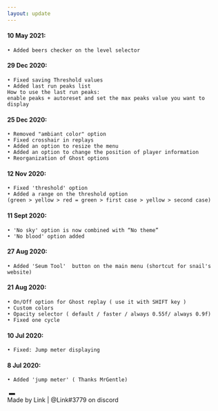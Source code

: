```yaml
---
layout: update
---
```

#### 10 May 2021:

```
• Added beers checker on the level selector
```

#### 29 Dec 2020:

```
• Fixed saving Threshold values
• Added last run peaks list
How to use the last run peaks:
enable peaks + autoreset and set the max peaks value you want to display
```

#### 25 Dec 2020:

```
• Removed "ambiant color" option
• Fixed crosshair in replays
• Added an option to resize the menu
• Added an option to change the position of player information
• Reorganization of Ghost options
```

#### 12 Nov 2020:

```
• Fixed 'threshold' option
• Added a range on the threshold option 
(green > yellow > red = green > first case > yellow > second case)
```

#### 11 Sept 2020:

```
• 'No sky' option is now combined with “No theme” 
• 'No blood' option added
```

#### 27 Aug 2020:

```
• Added 'Seum Tool'  button on the main menu (shortcut for snail's website)
```

#### 21 Aug 2020:

```
• On/Off option for Ghost replay ( use it with SHIFT key )
• Custom colors
• Opacity selector ( default / faster / always 0.55f/ always 0.9f)
• Fixed one cycle
```
#### 10 Jul 2020:

```
• Fixed: Jump meter displaying
```
#### 8 Jul 2020:

```
• Added 'jump meter' ( Thanks MrGentle)
```

<div class="footer">
<img id="id1" src="" alt="" />
▬
<br>
 Made by Link | @Link#3779 on discord
</div>